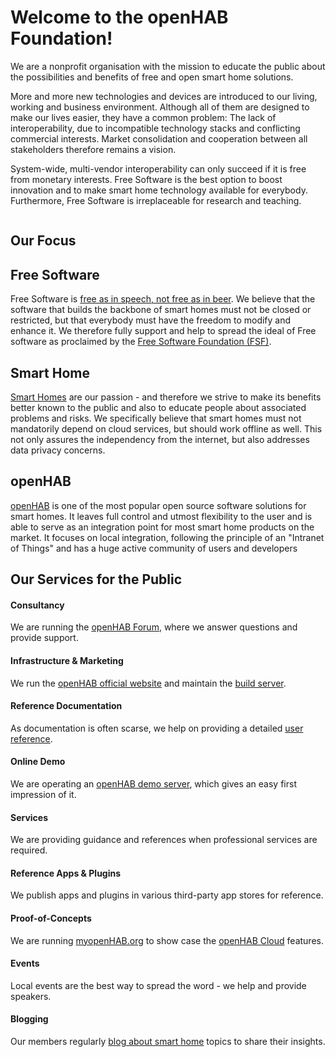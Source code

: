 <style lang="stylus">
h1.welcome
  font-family 'Open Sans', sans-serif
  font-weight 300
  font-size 36pt
.services
    display flex
    flex-wrap wrap
    .service
        flex-grow 1
        width 33%
    .service-body
        padding 0.5rem
</style>

<h1 class="welcome">Welcome to the openHAB Foundation!</h1>

We are a nonprofit organisation with the mission to educate the public about the possibilities and benefits of free and open smart home solutions.

More and more new technologies and devices are introduced to our living, working and business environment. Although all of them are designed to make our lives easier, they have a common problem: The lack of interoperability, due to incompatible technology stacks and conflicting commercial interests. Market consolidation and cooperation between all stakeholders therefore remains a vision.

System-wide, multi-vendor interoperability can only succeed if it is free from monetary interests. Free Software is the best option to boost innovation and to make smart home technology available for everybody. Furthermore, Free Software is irreplaceable for research and teaching.

<img class="illustration" src="/images/book.jpg" alt="">

<h2 class="big-title">Our Focus</h2>

<div class="home">
<div class="features">

<div class="feature">
<h2>Free Software</h2>
<p>Free Software is <a target="_blank" href="https://en.wikipedia.org/wiki/Gratis_versus_libre">free as in speech, not free as in beer</a>. We believe that the software that builds the backbone of smart homes must not be closed or restricted, but that everybody must have the freedom to modify and enhance it. We therefore fully support and help to spread the ideal of Free software as proclaimed by the <a target="_blank" href="https://www.fsf.org/">Free Software Foundation (FSF)</a>.</p>
</div>

<div class="feature">
<h2>Smart Home</h2>
<p><a target="_blank" href="https://en.wikipedia.org/wiki/Home_Automation">Smart Homes</a> are our passion - and therefore we strive to make its benefits better known to the public and also to educate people about associated problems and risks. We specifically believe that smart homes must not mandatorily depend on cloud services, but should work offline as well. This not only assures the independency from the internet, but also addresses data privacy concerns.</p>
</div>

<div class="feature">
<h2>openHAB</h2>
<p><a target="_blank" href="https://www.openhab.org">openHAB</a> is one of the most popular open source software solutions for smart homes. It leaves full control and utmost flexibility to the user and is able to serve as an integration point for most smart home products on the market. It focuses on local integration, following the principle of an "Intranet of Things" and has a huge active community of users and developers</p>
</div>

</div>
</div>

<h2 class="big-title">Our Services for the Public</h2>

<!-- /.row -->
<!-- Service List -->
<!-- The circle icons use Font Awesome's stacked icon classes. For more information, visit http://fontawesome.io/examples/ -->
<div class="services">
    <div class="service">
        <div class="pull-left">
            <span class="fa-stack fa-2x">
                    <i class="fa fa-circle fa-stack-2x text-primary"></i>
                    <i class="fa fa-tree fa-stack-1x fa-inverse"></i>
            </span>
        </div>
        <div class="service-body">
            <h4 class="service-heading">Consultancy</h4>
            <p>We are running the <a href="http://community.openhab.org/">openHAB Forum</a>, where we answer questions and provide support.</p>
        </div>
    </div>
    <div class="service">
        <div class="pull-left">
            <span class="fa-stack fa-2x">
                    <i class="fa fa-circle fa-stack-2x text-primary"></i>
                    <i class="fa fa-car fa-stack-1x fa-inverse"></i>
            </span>
        </div>
        <div class="service-body">
            <h4 class="service-heading">Infrastructure &amp; Marketing</h4>
            <p>We run the <a href="https://www.openhab.org/">openHAB official website</a> and maintain the <a href="https://openhab.ci.cloudbees.com/" target="_blank">build server</a>.</p>
        </div>
    </div>
    <div class="service">
        <div class="pull-left">
            <span class="fa-stack fa-2x">
                    <i class="fa fa-circle fa-stack-2x text-primary"></i>
                    <i class="fa fa-support fa-stack-1x fa-inverse"></i>
            </span>
        </div>
        <div class="service-body">
            <h4 class="service-heading">Reference Documentation</h4>
            <p>As documentation is often scarse, we help on providing a detailed <a href="https://www.openhab.org/docs/" target="_blank">user reference</a>.</p>
        </div>
    </div>
    <div class="service">
        <div class="pull-left">
            <span class="fa-stack fa-2x">
                    <i class="fa fa-circle fa-stack-2x text-primary"></i>
                    <i class="fa fa-database fa-stack-1x fa-inverse"></i>
            </span>
        </div>
        <div class="service-body">
            <h4 class="service-heading">Online Demo</h4>
            <p>We are operating an <a href="https://demo.openhab.org:8443/" target="_blank">openHAB demo server</a>, which gives an easy first impression of it.</p>
        </div>
    </div>
    <div class="service">
        <div class="pull-left">
            <span class="fa-stack fa-2x">
                    <i class="fa fa-circle fa-stack-2x text-primary"></i>
                    <i class="fa fa-bomb fa-stack-1x fa-inverse"></i>
            </span>
        </div>
        <div class="service-body">
            <h4 class="service-heading">Services</h4>
            <p>We are providing guidance and references when professional services are required.</p>
        </div>
    </div>
    <div class="service">
        <div class="pull-left">
            <span class="fa-stack fa-2x">
                    <i class="fa fa-circle fa-stack-2x text-primary"></i>
                    <i class="fa fa-bank fa-stack-1x fa-inverse"></i>
            </span>
        </div>
        <div class="service-body">
            <h4 class="service-heading">Reference Apps &amp; Plugins</h4>
            <p>We publish apps and plugins in various third-party app stores for reference.</p>
        </div>
    </div>
    <div class="service">
        <div class="pull-left">
            <span class="fa-stack fa-2x">
                    <i class="fa fa-circle fa-stack-2x text-primary"></i>
                    <i class="fa fa-paper-plane fa-stack-1x fa-inverse"></i>
            </span>
        </div>
        <div class="service-body">
            <h4 class="service-heading">Proof-of-Concepts</h4>
            <p>We are running <a href="http://www.myopenhab.org" target="_blank">myopenHAB.org</a> to show case the <a href="https://github.com/openhab/openhab-cloud#openhab-cloud" target="_blank">openHAB Cloud</a> features.</p>
        </div>
    </div>
    <div class="service">
        <div class="pull-left">
            <span class="fa-stack fa-2x">
                    <i class="fa fa-circle fa-stack-2x text-primary"></i>
                    <i class="fa fa-space-shuttle fa-stack-1x fa-inverse"></i>
            </span>
        </div>
        <div class="service-body">
            <h4 class="service-heading">Events</h4>
            <p>Local events are the best way to spread the word - we help and provide speakers.</p>
        </div>
    </div>
    <div class="service">
        <div class="pull-left">
            <span class="fa-stack fa-2x">
                    <i class="fa fa-circle fa-stack-2x text-primary"></i>
                    <i class="fa fa-recycle fa-stack-1x fa-inverse"></i>
            </span>
        </div>
        <div class="service-body">
            <h4 class="service-heading">Blogging</h4>
            <p>Our members regularly <a href="https://www.openhab.org/blog/" target="_blank">blog about smart home</a> topics to share their insights.</p>
        </div>
    </div>
</div>

